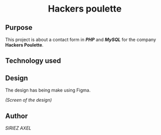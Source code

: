 <h1 align=center>Hackers poulette</h1>
<h2>Purpose</h2>

This project is about a contact form in ***PHP*** and ***MySQL*** for the company **Hackers Poulette**.

<h2>
  Technology used
</h2>

<h2>
  Design
</h2>

The design has being make using Figma.

*(Screen of the design)*

<h2>
  Author
</h2>

*SIRIEZ AXEL*
